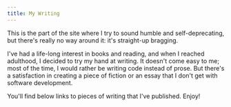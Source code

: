 ```yaml
---
title: My Writing
---
```

This is the part of the site where I try to sound humble and self-deprecating, but there's really no way around it: it's straight-up bragging.

I've had a life-long interest in books and reading, and when I reached adulthood, I decided to try my hand at writing. It doesn't come easy to me; most of the time, I would rather be writing code instead of prose. But there's a satisfaction in creating a piece of fiction or an essay that I don't get with software development.

You'll find below links to pieces of writing that I've published. Enjoy!